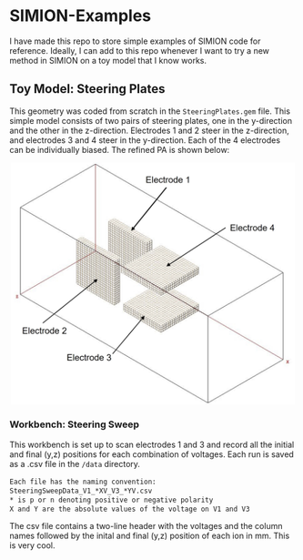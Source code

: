 # SIMION-Examples

I have made this repo to store simple examples of SIMION code for reference. Ideally, I can add to this repo whenever I want to try a new method in SIMION on a toy model that I know works.

## Toy Model: Steering Plates

This geometry was coded from scratch in the `SteeringPlates.gem` file. This simple model consists of two pairs of steering plates, one in the y-direction and the other in the z-direction. Electrodes 1 and 2 steer in the z-direction, and electrodes 3 and 4 steer in the y-direction. Each of the 4 electrodes can be individually biased. The refined PA is shown below:

<p align="center">
<img src="SteeringPlates/img/SteeringPlatesAnnotated.jpg" alt="SteeringPlates.gem" width="500" class="center"/>
</p>

### Workbench: Steering Sweep

This workbench is set up to scan electrodes 1 and 3 and record all the initial and final (y,z) positions for each combination of voltages. Each run is saved as a .csv file in the `/data` directory. 
```
Each file has the naming convention: SteeringSweepData_V1_*XV_V3_*YV.csv
* is p or n denoting positive or negative polarity
X and Y are the absolute values of the voltage on V1 and V3 
```
The csv file contains a two-line header with the voltages and the column names followed by the inital and final (y,z) position of each ion in mm. This is very cool. 
